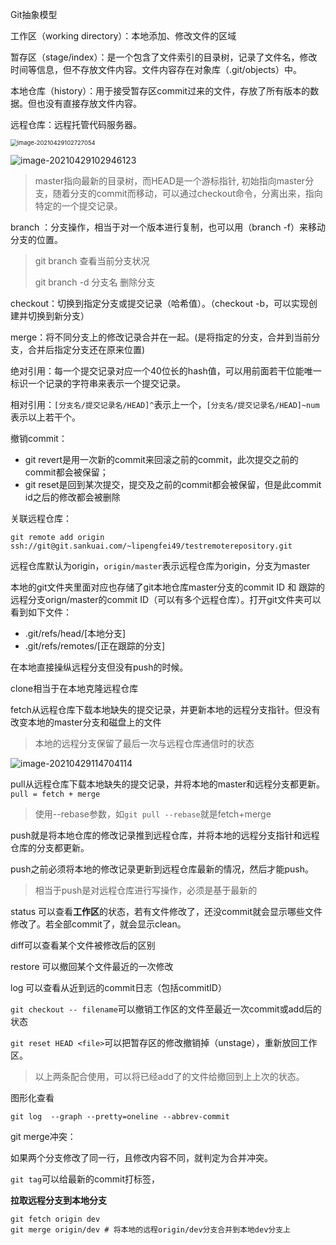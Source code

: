 Git抽象模型



工作区（working directory）：本地添加、修改文件的区域

暂存区（stage/index）：是一个包含了文件索引的目录树，记录了文件名，修改时间等信息，但不存放文件内容。文件内容存在对象库（.git/objects）中。

本地仓库（history）：用于接受暂存区commit过来的文件，存放了所有版本的数据。但也没有直接存放文件内容。

远程仓库：远程托管代码服务器。

<img src="https://tva1.sinaimg.cn/large/008i3skNly1gq0empmqtxj30rw0s8grz.jpg" alt="image-20210429102727054" style="zoom:67%;" />

![image-20210429102946123](https://tva1.sinaimg.cn/large/008i3skNly1gq0ep2pn1tj31ag0sykav.jpg)

> master指向最新的目录树，而HEAD是一个游标指针, 初始指向master分支，随着分支的commit而移动，可以通过checkout命令，分离出来，指向特定的一个提交记录。

branch ：分支操作，相当于对一个版本进行复制，也可以用（branch -f）来移动分支的位置。

> git branch 查看当前分支状况
>
> git branch -d 分支名 删除分支

checkout：切换到指定分支或提交记录（哈希值）。（checkout -b，可以实现创建并切换到新分支）

merge：将不同分支上的修改记录合并在一起。(是将指定的分支，合并到当前分支，合并后指定分支还在原来位置)

绝对引用：每一个提交记录对应一个40位长的hash值，可以用前面若干位能唯一标识一个记录的字符串来表示一个提交记录。

相对引用：`[分支名/提交记录名/HEAD]^`表示上一个，`[分支名/提交记录名/HEAD]~num`表示以上若干个。

撤销commit：

- git revert是用一次新的commit来回滚之前的commit，此次提交之前的commit都会被保留；
- git reset是回到某次提交，提交及之前的commit都会被保留，但是此commit id之后的修改都会被删除



关联远程仓库：

`git remote add origin ssh://git@git.sankuai.com/~lipengfei49/testremoterepository.git`

远程仓库默认为origin，`origin/master`表示远程仓库为origin，分支为master

本地的git文件夹里面对应也存储了git本地仓库master分支的commit ID 和 跟踪的远程分支orign/master的commit ID（可以有多个远程仓库）。打开git文件夹可以看到如下文件：

- .git/refs/head/[本地分支]
- .git/refs/remotes/[正在跟踪的分支]



在本地直接操纵远程分支但没有push的时候。

clone相当于在本地克隆远程仓库

fetch从远程仓库下载本地缺失的提交记录，并更新本地的远程分支指针。但没有改变本地的master分支和磁盘上的文件

> 本地的远程分支保留了最后一次与远程仓库通信时的状态

![image-20210429114704114](https://tva1.sinaimg.cn/large/008i3skNly1gq0gxilqgqj312a0mc0uw.jpg)

pull从远程仓库下载本地缺失的提交记录，并将本地的master和远程分支都更新。`pull = fetch + merge`

> 使用--rebase参数，如`git pull --rebase`就是fetch+merge

push就是将本地仓库的修改记录推到远程仓库，并将本地的远程分支指针和远程仓库的分支都更新。

push之前必须将本地的修改记录更新到远程仓库最新的情况，然后才能push。

> 相当于push是对远程仓库进行写操作，必须是基于最新的



status 可以查看**工作区**的状态，若有文件修改了，还没commit就会显示哪些文件修改了。若全部commit了，就会显示clean。

diff可以查看某个文件被修改后的区别

restore 可以撤回某个文件最近的一次修改

log 可以查看从近到远的commit日志（包括commitID）

`git checkout -- filename`可以撤销工作区的文件至最近一次commit或add后的状态

`git reset HEAD <file>`可以把暂存区的修改撤销掉（unstage），重新放回工作区。

> 以上两条配合使用，可以将已经add了的文件给撤回到上上次的状态。



图形化查看

`git log  --graph --pretty=oneline --abbrev-commit`



git merge冲突：

如果两个分支修改了同一行，且修改内容不同，就判定为合并冲突。

`git tag`可以给最新的commit打标签，

**拉取远程分支到本地分支**

```git
git fetch origin dev
git merge origin/dev # 将本地的远程origin/dev分支合并到本地dev分支上
```

